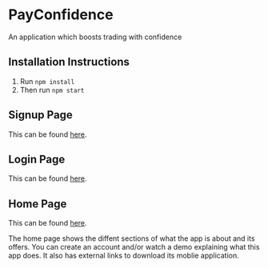 # PayConfidence

An application which boosts trading with confidence

## Installation Instructions

1. Run `npm install`
2. Then run `npm start`

## Signup Page

This can be found [here](http://localhost:3000/signup).

## Login Page

This can be found [here](http://localhost:3000/login).

## Home Page

This can be found [here](http://localhost:3000).

The home page shows the diffent sections of what the app is about and its offers. You can create an account and/or watch a demo explaining what this app does. It also has external links to download its moblie application.
